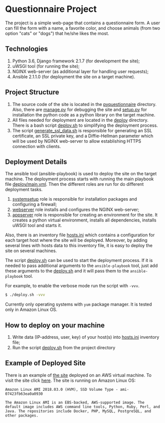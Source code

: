 # Questionnaire Project

The project is a simple web-page that contains a questionnaire form. A user can fill the form with a name, a favorite color, and choose animals (from two option "cats" or "dogs") that he/she likes the most.

## Technologies
1. Python 3.6, Django framework 2.1.7 (for development the site);
1. uWSGI tool (for running the site);
1. NGINX web-server (as additional layer for handling user requests);
1. Ansible 2.1.1.0 (for deployment the site on a target machine).


## Project Structure
1. The source code of the site is located in the [pyquestionnaire](./pyquestionnaire) directory. Also, there are [manage.py](./manage.py) for debugging the site and [setup.py](./setup.py) for installation the python code as a python library on the target machine.
1. All files needed for deployment are located in the [deploy](./deploy) directory. There is a bash script [deploy.sh](./deploy.sh) to simplifying the deployment process.
1. The script [generate_ssl_data.sh](./generate_ssl_data.sh) is responsible for generating an SSL certificate, an SSL private key, and a Diffie-Hellman parameter which will be used by NGINX web-server to allow establishing HTTPS connection with clients.

## Deployment Details
The ansible tool (ansible-playbook) is used to deploy the site on the target machine. The deployment process starts with running the main playbook file [deploy/main.yml](./deploy/main.yml). Then the different roles are run for do different deployment tasks.
1. [systemsetup](./deploy/roles/systemsetup) role is responsible for installation packages and configuring a firewall;
1. [webserver](./deploy/roles/webserver) role installs and configures the NGINX web-server;
1. [appserver](./deploy/roles/appserver) role is responsible for creating an environment for the site. It creates a python virtual environment, installs all dependencies, installs uWSGI tool and starts it.

Also, there is an inventory file [hosts.ini](./deploy/inventories/hosts.ini) which contains a configuration for each target host where the site will be deployed. Moreover, by adding several lines with hosts data to this inventory file, it is easy to deploy the site on several machines.

The script [deploy.sh](./deploy.sh) can be used to start the deployment process.
If it is needed to pass additional arguments to the `ansible-playbook` tool, just add these arguments to the [deploy.sh](./deploy.sh) and it will pass them to the `ansible-playbook` tool.

For example, to enable the verbose mode run the script with `-vvv`.
```bash
$ ./deploy.sh -vvv
```
Currently only operating systems with `yum` package manager. It is tested only in Amazon Linux OS.

## How to deploy on your machine
1. Write data (IP-address, user, key) of your host(s) into [hosts.ini](./deploy/inventories/hosts.ini) inventory file;
2. Run the script [deploy.sh](./deploy.sh) from the project directory

## Example of Deployed Site
There is an example of [the site](https://35.183.98.26/) deployed on an AWS virtual machine.
To visit the site click [here](https://35.183.98.26/).
The site is running on Amazon Linux OS:
```
Amazon Linux AMI 2018.03.0 (HVM), SSD Volume Type - ami-07423fb63ea0a0930

The Amazon Linux AMI is an EBS-backed, AWS-supported image. The default image includes AWS command line tools, Python, Ruby, Perl, and Java. The repositories include Docker, PHP, MySQL, PostgreSQL, and other packages.
````
